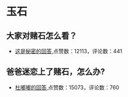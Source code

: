 #  玉石 
## 大家对赌石怎么看？
- [这是秘密的回答](https://www.zhihu.com/question/335599498/answer/807065587),点赞数：12113，评论数：441
## 爸爸迷恋上了赌石，怎么办?
- [杜嘟嘟的回答](https://www.zhihu.com/question/446315732/answer/1780013991),点赞数：15073，评论数：760
